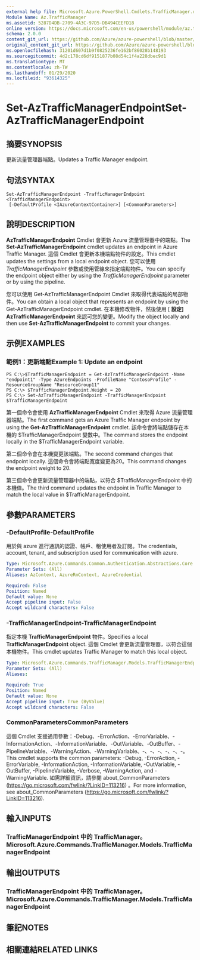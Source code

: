 ```yaml
---
external help file: Microsoft.Azure.PowerShell.Cmdlets.TrafficManager.dll-Help.xml
Module Name: Az.TrafficManager
ms.assetid: 5287D4DB-2709-4A3C-97D5-DB494CEEFD18
online version: https://docs.microsoft.com/en-us/powershell/module/az.trafficmanager/set-aztrafficmanagerendpoint
schema: 2.0.0
content_git_url: https://github.com/Azure/azure-powershell/blob/master/src/TrafficManager/TrafficManager/help/Set-AzTrafficManagerEndpoint.md
original_content_git_url: https://github.com/Azure/azure-powershell/blob/master/src/TrafficManager/TrafficManager/help/Set-AzTrafficManagerEndpoint.md
ms.openlocfilehash: 31201d607d1b9f0825236fe162bf86028b148193
ms.sourcegitcommit: 4d2c178cd6df9151877b08d54c1f4a228dbec9d1
ms.translationtype: MT
ms.contentlocale: zh-TW
ms.lasthandoff: 01/29/2020
ms.locfileid: "93614325"
---
```

# <span data-ttu-id="d530b-101">Set-AzTrafficManagerEndpoint</span><span class="sxs-lookup"><span data-stu-id="d530b-101">Set-AzTrafficManagerEndpoint</span></span>

## <span data-ttu-id="d530b-102">摘要</span><span class="sxs-lookup"><span data-stu-id="d530b-102">SYNOPSIS</span></span>
<span data-ttu-id="d530b-103">更新流量管理器端點。</span><span class="sxs-lookup"><span data-stu-id="d530b-103">Updates a Traffic Manager endpoint.</span></span>

## <span data-ttu-id="d530b-104">句法</span><span class="sxs-lookup"><span data-stu-id="d530b-104">SYNTAX</span></span>

```
Set-AzTrafficManagerEndpoint -TrafficManagerEndpoint <TrafficManagerEndpoint>
 [-DefaultProfile <IAzureContextContainer>] [<CommonParameters>]
```

## <span data-ttu-id="d530b-105">說明</span><span class="sxs-lookup"><span data-stu-id="d530b-105">DESCRIPTION</span></span>
<span data-ttu-id="d530b-106">**AzTrafficManagerEndpoint** Cmdlet 會更新 Azure 流量管理器中的端點。</span><span class="sxs-lookup"><span data-stu-id="d530b-106">The **Set-AzTrafficManagerEndpoint** cmdlet updates an endpoint in Azure Traffic Manager.</span></span>
<span data-ttu-id="d530b-107">這個 Cmdlet 會更新本機端點物件的設定。</span><span class="sxs-lookup"><span data-stu-id="d530b-107">This cmdlet updates the settings from a local endpoint object.</span></span>
<span data-ttu-id="d530b-108">您可以使用 *TrafficManagerEndpoint* 參數或使用管線來指定端點物件。</span><span class="sxs-lookup"><span data-stu-id="d530b-108">You can specify the endpoint object either by using the *TrafficManagerEndpoint* parameter or by using the pipeline.</span></span>

<span data-ttu-id="d530b-109">您可以使用 Get-AzTrafficManagerEndpoint Cmdlet 來取得代表端點的局部物件。</span><span class="sxs-lookup"><span data-stu-id="d530b-109">You can obtain a local object that represents an endpoint by using the Get-AzTrafficManagerEndpoint cmdlet.</span></span>
<span data-ttu-id="d530b-110">在本機修改物件，然後使用 [ **設定] AzTrafficManagerEndpoint** 來認可您的變更。</span><span class="sxs-lookup"><span data-stu-id="d530b-110">Modify the object locally and then use **Set-AzTrafficManagerEndpoint** to commit your changes.</span></span>

## <span data-ttu-id="d530b-111">示例</span><span class="sxs-lookup"><span data-stu-id="d530b-111">EXAMPLES</span></span>

### <span data-ttu-id="d530b-112">範例1：更新端點</span><span class="sxs-lookup"><span data-stu-id="d530b-112">Example 1: Update an endpoint</span></span>
```
PS C:\>$TrafficManagerEndpoint = Get-AzTrafficManagerEndpoint -Name "endpoint1" -Type AzureEndpoints -ProfileName "ContosoProfile" -ResourceGroupName "ResourceGroup11"
PS C:\> $TrafficManagerEndpoint.Weight = 20
PS C:\> Set-AzTrafficManagerEndpoint -TrafficManagerEndpoint $TrafficManagerEndpoint
```

<span data-ttu-id="d530b-113">第一個命令會使用 **AzTrafficManagerEndpoint** Cmdlet 來取得 Azure 流量管理器端點。</span><span class="sxs-lookup"><span data-stu-id="d530b-113">The first command gets an Azure Traffic Manager endpoint by using the **Get-AzTrafficManagerEndpoint** cmdlet.</span></span>
<span data-ttu-id="d530b-114">該命令會將端點儲存在本機的 $TrafficManagerEndpoint 變數中。</span><span class="sxs-lookup"><span data-stu-id="d530b-114">The command stores the endpoint locally in the $TrafficManagerEndpoint variable.</span></span>

<span data-ttu-id="d530b-115">第二個命令會在本機變更該端點。</span><span class="sxs-lookup"><span data-stu-id="d530b-115">The second command changes that endpoint locally.</span></span>
<span data-ttu-id="d530b-116">這個命令會將端點寬度變更為20。</span><span class="sxs-lookup"><span data-stu-id="d530b-116">This command changes the endpoint weight to 20.</span></span>

<span data-ttu-id="d530b-117">第三個命令會更新流量管理器中的端點，以符合 $TrafficManagerEndpoint 中的本機值。</span><span class="sxs-lookup"><span data-stu-id="d530b-117">The third command updates the endpoint in Traffic Manager to match the local value in $TrafficManagerEndpoint.</span></span>

## <span data-ttu-id="d530b-118">參數</span><span class="sxs-lookup"><span data-stu-id="d530b-118">PARAMETERS</span></span>

### <span data-ttu-id="d530b-119">-DefaultProfile</span><span class="sxs-lookup"><span data-stu-id="d530b-119">-DefaultProfile</span></span>
<span data-ttu-id="d530b-120">用於與 azure 進行通訊的認證、帳戶、租使用者及訂閱。</span><span class="sxs-lookup"><span data-stu-id="d530b-120">The credentials, account, tenant, and subscription used for communication with azure.</span></span>

```yaml
Type: Microsoft.Azure.Commands.Common.Authentication.Abstractions.Core.IAzureContextContainer
Parameter Sets: (All)
Aliases: AzContext, AzureRmContext, AzureCredential

Required: False
Position: Named
Default value: None
Accept pipeline input: False
Accept wildcard characters: False
```

### <span data-ttu-id="d530b-121">-TrafficManagerEndpoint</span><span class="sxs-lookup"><span data-stu-id="d530b-121">-TrafficManagerEndpoint</span></span>
<span data-ttu-id="d530b-122">指定本機 **TrafficManagerEndpoint** 物件。</span><span class="sxs-lookup"><span data-stu-id="d530b-122">Specifies a local **TrafficManagerEndpoint** object.</span></span>
<span data-ttu-id="d530b-123">這個 Cmdlet 會更新流量管理器，以符合這個本機物件。</span><span class="sxs-lookup"><span data-stu-id="d530b-123">This cmdlet updates Traffic Manager to match this local object.</span></span>

```yaml
Type: Microsoft.Azure.Commands.TrafficManager.Models.TrafficManagerEndpoint
Parameter Sets: (All)
Aliases:

Required: True
Position: Named
Default value: None
Accept pipeline input: True (ByValue)
Accept wildcard characters: False
```

### <span data-ttu-id="d530b-124">CommonParameters</span><span class="sxs-lookup"><span data-stu-id="d530b-124">CommonParameters</span></span>
<span data-ttu-id="d530b-125">這個 Cmdlet 支援通用參數：-Debug、-ErrorAction、-ErrorVariable、-InformationAction、-InformationVariable、-OutVariable、-OutBuffer、-PipelineVariable、-WarningAction、-WarningVariable、-、-、-、-、-、-。</span><span class="sxs-lookup"><span data-stu-id="d530b-125">This cmdlet supports the common parameters: -Debug, -ErrorAction, -ErrorVariable, -InformationAction, -InformationVariable, -OutVariable, -OutBuffer, -PipelineVariable, -Verbose, -WarningAction, and -WarningVariable.</span></span> <span data-ttu-id="d530b-126">如需詳細資訊，請參閱 about_CommonParameters (https://go.microsoft.com/fwlink/?LinkID=113216) 。</span><span class="sxs-lookup"><span data-stu-id="d530b-126">For more information, see about_CommonParameters (https://go.microsoft.com/fwlink/?LinkID=113216).</span></span>

## <span data-ttu-id="d530b-127">輸入</span><span class="sxs-lookup"><span data-stu-id="d530b-127">INPUTS</span></span>

### <span data-ttu-id="d530b-128">TrafficManagerEndpoint 中的 TrafficManager。</span><span class="sxs-lookup"><span data-stu-id="d530b-128">Microsoft.Azure.Commands.TrafficManager.Models.TrafficManagerEndpoint</span></span>

## <span data-ttu-id="d530b-129">輸出</span><span class="sxs-lookup"><span data-stu-id="d530b-129">OUTPUTS</span></span>

### <span data-ttu-id="d530b-130">TrafficManagerEndpoint 中的 TrafficManager。</span><span class="sxs-lookup"><span data-stu-id="d530b-130">Microsoft.Azure.Commands.TrafficManager.Models.TrafficManagerEndpoint</span></span>

## <span data-ttu-id="d530b-131">筆記</span><span class="sxs-lookup"><span data-stu-id="d530b-131">NOTES</span></span>

## <span data-ttu-id="d530b-132">相關連結</span><span class="sxs-lookup"><span data-stu-id="d530b-132">RELATED LINKS</span></span>
